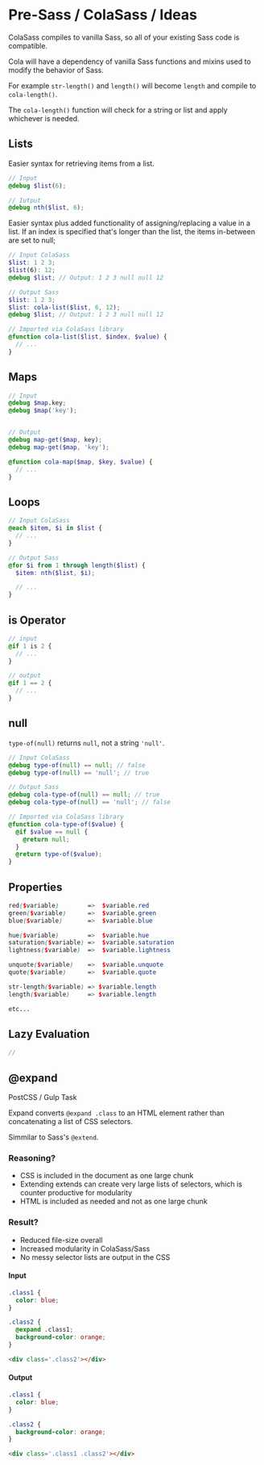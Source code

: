 # Pre-Sass / ColaSass / Ideas

ColaSass compiles to vanilla Sass, so all of your existing Sass code is compatible.

Cola will have a dependency of vanilla Sass functions and mixins used to modify the behavior of Sass.

For example `str-length()` and `length()` will become `length` and compile to `cola-length()`.

The `cola-length()` function will check for a string or list and apply whichever is needed.

## Lists

Easier syntax for retrieving items from a list.

```scss
// Input
@debug $list(6);

// Iutput
@debug nth($list, 6);
```

Easier syntax plus added functionality of assigning/replacing a value in a list. If an index is specified that's longer than the list, the items in-between are set to null;

```scss
// Input ColaSass
$list: 1 2 3;
$list(6): 12;
@debug $list; // Output: 1 2 3 null null 12

// Output Sass
$list: 1 2 3;
$list: cola-list($list, 6, 12);
@debug $list; // Output: 1 2 3 null null 12

// Imported via ColaSass library
@function cola-list($list, $index, $value) {
  // ...
}
```

## Maps

```scss
// Input
@debug $map.key;
@debug $map('key');


// Output
@debug map-get($map, key);
@debug map-get($map, 'key');

@function cola-map($map, $key, $value) {
  // ...
}
```

## Loops

```scss
// Input ColaSass
@each $item, $i in $list {
  // ...
}

// Output Sass
@for $i from 1 through length($list) {
  $item: nth($list, $i);

  // ...
}
```

## is Operator

```scss
// input
@if 1 is 2 {
  // ...
}

// output
@if 1 == 2 {
  // ...
}
```

## null
`type-of(null)` returns `null`, not a string `'null'`.

```scss
// Input ColaSass
@debug type-of(null) == null; // false
@debug type-of(null) == 'null'; // true

// Output Sass
@debug cola-type-of(null) == null; // true
@debug cola-type-of(null) == 'null'; // false

// Imported via ColaSass library
@function cola-type-of($value) {
  @if $value == null {
    @return null;
  }
  @return type-of($value);
}
```

## Properties

```scss
red($variable)        =>  $variable.red
green($variable)      =>  $variable.green
blue($variable)       =>  $variable.blue

hue($variable)        =>  $variable.hue
saturation($variable) =>  $variable.saturation
lightness($variable)  =>  $variable.lightness

unquote($variable)    =>  $variable.unquote
quote($variable)      =>  $variable.quote

str-length($variable) => $variable.length
length($variable)     => $variable.length

etc...
```

## Lazy Evaluation
```scss
//
```

## @expand
PostCSS / Gulp Task

Expand converts `@expand .class` to an HTML element rather than concatenating a list of CSS selectors.

Simmilar to Sass's `@extend`.

### Reasoning?
+ CSS is included in the document as one large chunk
+ Extending extends can create very large lists of selectors, which is counter productive for modularity
+ HTML is included as needed and not as one large chunk

### Result?
+ Reduced file-size overall
+ Increased modularity in ColaSass/Sass
+ No messy selector lists are output in the CSS

#### Input
```css
.class1 {
  color: blue;
}

.class2 {
  @expand .class1;
  background-color: orange;
}
```

```html
<div class='.class2'></div>
```

#### Output
```css
.class1 {
  color: blue;
}

.class2 {
  background-color: orange;
}
```

```html
<div class='.class1 .class2'></div>
```
